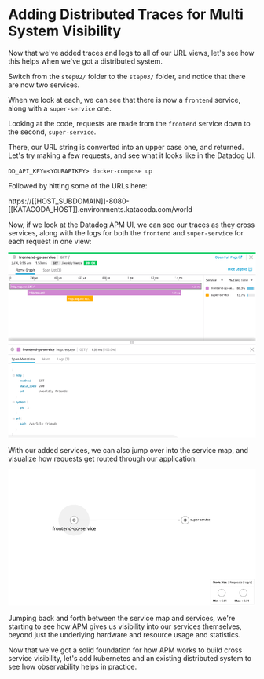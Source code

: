 # Adding Distributed Traces for Multi System Visibility

Now that we've added traces and logs to all of our URL views, let's see how this helps when we've got a distributed system.

Switch from the `step02/` folder to the `step03/` folder, and notice that there are now two services.

When we look at each, we can see that there is now a `frontend` service, along with a `super-service` one.

Looking at the code, requests are made from the `frontend` service down to the second, `super-service`. 

There, our URL string is converted into an upper case one, and returned. Let's try making a few requests, and see what it looks like in the Datadog UI.

`DD_API_KEY=<YOURAPIKEY> docker-compose up` 

Followed by hitting some of the URLs here:

https://[[HOST_SUBDOMAIN]]-8080-[[KATACODA_HOST]].environments.katacoda.com/world

Now, if we look at the Datadog APM UI, we can see our traces as they cross services, along with the logs for both the `frontend` and `super-service` for each request in one view:

![Trace View](../assets/distributed-trace-go.gif)

With our added services, we can also jump over into the service map, and visualize how requests get routed through our application:

![Service Map](../assets/service-map-go.gif)

Jumping back and forth between the service map and services, we're starting to see how APM gives us visibility into our services themselves, beyond just the underlying hardware and resource usage and statistics.

Now that we've got a solid foundation for how APM works to build cross service visibility, let's add kubernetes and an existing distributed system to see how observability helps in practice.